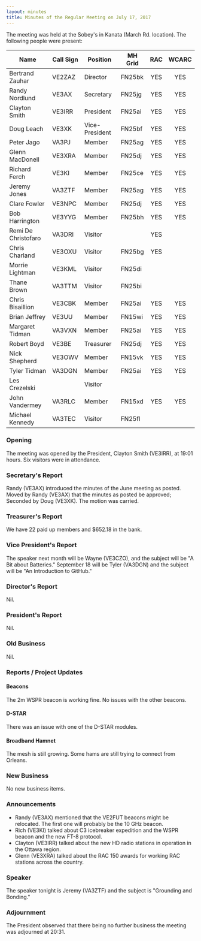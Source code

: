 ```yaml
---
layout: minutes
title: Minutes of the Regular Meeting on July 17, 2017
---
```


The meeting was held at the Sobey's in Kanata (March Rd. location).
The following people were present:

| Name             | Call Sign | Position       | MH Grid | RAC | WCARC |
|------------------|-----------|----------------|---------|:---:|:-----:|
| Bertrand Zauhar  | VE2ZAZ    | Director       | FN25bk  | YES |  YES  |
| Randy Nordlund   | VE3AX     | Secretary      | FN25jg  | YES |  YES  |
| Clayton Smith    | VE3IRR    | President      | FN25ai  | YES |  YES  |
| Doug Leach       | VE3XK     | Vice-President | FN25bf  | YES |  YES  |
| Peter Jago       | VA3PJ     | Member         | FN25ag  | YES |  YES  |
| Glenn MacDonell  | VE3XRA    | Member         | FN25dj  | YES |  YES  |
| Richard Ferch    | VE3KI     | Member         | FN25ce  | YES |  YES  |
| Jeremy Jones     | VA3ZTF    | Member         | FN25ag  | YES |  YES  |
| Clare Fowler     | VE3NPC    | Member         | FN25dj  | YES |  YES  |
| Bob Harrington   | VE3YYG    | Member         | FN25bh  | YES |  YES  |
| Remi De Christofaro | VA3DRI | Visitor        |         | YES |       |
| Chris Charland   | VE3OXU    | Visitor        | FN25bg  | YES |       |
| Morrie Lightman  | VE3KML    | Visitor        | FN25di  |     |       |
| Thane Brown      | VA3TTM    | Visitor        | FN25bi  |     |       |
| Chris Bisaillion | VE3CBK    | Member         | FN25ai  | YES |  YES  |
| Brian Jeffrey    | VE3UU     | Member         | FN15wi  | YES |  YES  |
| Margaret Tidman  | VA3VXN    | Member         | FN25ai  | YES |  YES  |
| Robert Boyd      | VE3BE     | Treasurer      | FN25dj  | YES |  YES  |
| Nick Shepherd    | VE3OWV    | Member         | FN15vk  | YES |  YES  |
| Tyler Tidman     | VA3DGN    | Member         | FN25ai  | YES |  YES  |
| Les Crezelski    |           | Visitor        |         |     |       |
| John Vandermey   | VA3RLC    | Member         | FN15xd  | YES |  YES  |
| Michael Kennedy  | VA3TEC    | Visitor        | FN25fl  |     |       |

### Opening

The meeting was opened by the President, Clayton Smith (VE3IRR), at 19:01 hours.
Six visitors were in attendance.

### Secretary's Report

Randy (VE3AX) introduced the minutes of the June meeting as posted.
Moved by Randy (VE3AX) that the minutes as posted be approved; Seconded by Doug (VE3XK).
The motion was carried.

### Treasurer's Report

We have 22 paid up members and $652.18 in the bank.

### Vice President's Report

The speaker next month will be Wayne (VE3CZO), and the subject will be "A Bit about Batteries."
September 18 will be Tyler (VA3DGN) and the subject will be "An Introduction to GitHub."

### Director's Report

Nil.

### President's Report

Nil.

### Old Business

Nil.

### Reports / Project Updates

#### Beacons

The 2m WSPR beacon is working fine. No issues with the other beacons.

#### D-STAR

There was an issue with one of the D-STAR modules.

#### Broadband Hamnet

The mesh is still growing. Some hams are still trying to connect from Orleans.

### New Business

No new business items.

### Announcements

* Randy (VE3AX) mentioned that the VE2FUT beacons might be relocated. The first one will probably be the 10 GHz beacon.
* Rich (VE3KI) talked about C3 icebreaker expedition and the WSPR beacon and the new FT-8 protocol.
* Clayton (VE3IRR) talked about the new HD radio stations in operation in the Ottawa region.
* Glenn (VE3XRA) talked about the RAC 150 awards for working RAC stations across the country.

### Speaker

The speaker tonight is Jeremy (VA3ZTF) and the subject is "Grounding and Bonding."

### Adjournment

The President observed that there being no further business the meeting was
adjourned at 20:31.
